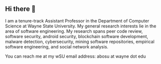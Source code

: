 ## Hi there 👋

I am a tenure-track Assistant Professor in the Department of Computer Science at Wayne State University. My general research interests lie in the area of software engineering. My research spans peer code review, software security, android security, blockchain software development, malware detection, cybersecurity, mining software repositories, empirical software engineering, and social network analysis.

You can reach me at my wSU email address: abosu at wayne dot edu
